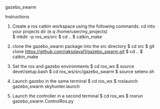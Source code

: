 gazebo_swarm

Instructions
1. Create a ros catkin workspace using the following commands. cd into your projects dir (e.q /home/user/my_projects)    
            $ mkdir -p ros_ws/src
            $ cd ..
            $ catkin_make

2. clone the gazebo_swarm package into the src directory
          $ cd src
          $ git clone https://github.com/raksdayal1/gazebo_swarm.git
          $ cd ..
          $ catkin_make

3. Set the ros and gazebo environments
          $ cd ros_ws
          $ source devel/setup.bash
          $ cd ros_ws/src/gazebo_swarm
          $ source setenv.sh

4. Launch gazebo in the same terminal
          $ cd ros_ws
          $ roslaunch gazebo_swarm skyhunter.launch

5. Launch the controller in a second terminal
          $ cd ros_ws
          $ rosrun gazebo_swarm ControlRos.py
